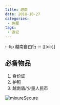 ```yaml
---
title: 越南
date: 2018-10-27
categories:
 - 旅程
tags:
 - 游记
---
```


:::tip
越南自由行
:::
[[toc]]
## 必备物品
1. 身份证
2. 护照
3. 越南盾/少量人民币

<img src="http://qny.panhuaqing.cn/IMG_20181027_210138.jpg" alt="mixureSecure">
